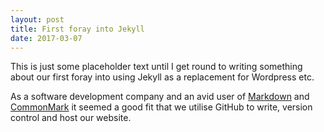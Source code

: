 ```yaml
---
layout: post
title: First foray into Jekyll
date: 2017-03-07
---
```


This is just some placeholder text until I get round to writing something about our first foray into using Jekyll as a replacement for Wordpress etc.

As a software development company and an avid user of [Markdown](https://daringfireball.net/projects/markdown/syntax) and [CommonMark](commonmark.org) it seemed a good fit that we utilise GitHub to write, version control and host our website.

